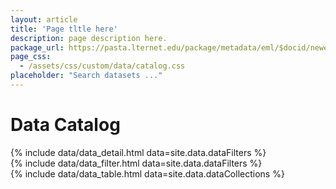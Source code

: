 ```yaml
---
layout: article
title: 'Page tltle here'
description: page description here.
package_url: https://pasta.lternet.edu/package/metadata/eml/$docid/newest
page_css:
  - /assets/css/custom/data/catalog.css
placeholder: "Search datasets ..."
---
```


<h1>Data Catalog</h1>

<!--
plan:
intro page with browse, search forms
individidual dataset display pulls XML from pasta, uses local XSL to transform to XML.
probably most complex part of the website.
-->

<div id="detail-container">
	{% include data/data_detail.html data=site.data.dataFilters %}
</div>

<div id="filter-container">
	{% include data/data_filter.html data=site.data.dataFilters %}
</div>
<!-- {% include search_bar.html placeholder=page.placeholder %} -->
<div id="display-container">
	{% include data/data_table.html data=site.data.dataCollections %}
</div>

<script src="/assets/js/ext/xml2json.js"></script>
<script src="/assets/js/catalog_detail.js"></script>
<script src="/assets/js/catalog.js"/></script>

